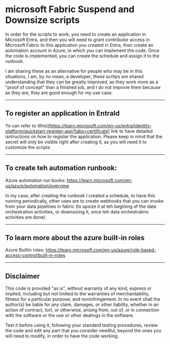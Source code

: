 # microsoft Fabric Suspend and Downsize scripts 

In order for the scripts to work, you need to create an application in Microsoft Entra, and then you will need to grant contributor access in Microsoft Fabric to this application you created in Entra, then create an automation account in Azure, in which you can implement the code. Once the code is implemented, you can create the schedule and assign it to the runbook.

I am sharing these as an alternative for people who may be in this situations, I am, by no mean, a developer, these scritps are shared understanding that they can be greatly improved, as they work more as a "proof of concept" than a finished job, and I do not improve them because as they are, they are good enough for my use case.


***
## To register an application in EntraId
Yo can refer to (this)[https://learn.microsoft.com/en-us/entra/identity-platform/quickstart-register-app?tabs=certificate] link to have detailed isntructions on how to register the application. Please keep in mind that the secret will only be visible right after creating it, as you will need it to customize the scripts


***
## To create teh automation runbook:

Azure automation run books: https://learn.microsoft.com/en-us/azure/automation/overview

In my case, after creating the runbook I created a schedule, to have this running periodically, other uses are to create webhooks that you can invoke from your data pipelines in fabric (to upsize it at teh begining of the data orchestration activities, or downsizing it, once teh data orchestratino activities are done).


***
## To learn more about the azure built-in roles
Azure Builtin roles: https://learn.microsoft.com/en-us/azure/role-based-access-control/built-in-roles

***
## Disclaimer

This code is provided "as is", without warranty of any kind, express or implied, including but not limited to the warranties of merchantability, fitness for a particular purpose, and noninfringement. In no event shall the author(s) be liable for any claim, damages, or other liability, whether in an action of contract, tort, or otherwise, arising from, out of, or in connection with the software or the use or other dealings in the software.

Test it before using it, following your standard testing procedures, review the code and edit any part that you consider needful, beyond the ones you will need to modify, in order to have the code working.
